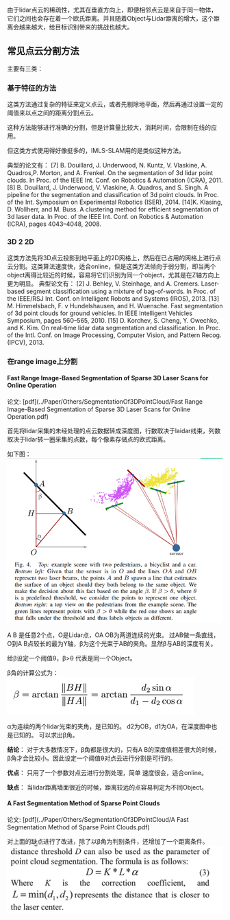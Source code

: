 
# 
由于lidar点云的稀疏性，尤其在垂直方向上，即便相邻点云是来自于同一物体，它们之间也会存在着一个欧氏距离。并且随着Object与Lidar距离的增大，这个距离会越来越大，给目标识别带来的挑战也越大。

## 常见点云分割方法
主要有三类：

### 基于特征的方法

这类方法通过复杂的特征来定义点云，或者先剔除地平面，然后再通过设置一定的阈值来以点之间的距离分割点云。

这种方法能够进行准确的分割，但是计算量比较大，消耗时间，会限制在线的应用。

但这类方式使用得好像挺多的，IMLS-SLAM用的是类似这种方法。

典型的论文有：
[7] B. Douillard, J. Underwood, N. Kuntz, V. Vlaskine, A. Quadros,P. Morton, and A. Frenkel. On the segmentation of 3d lidar point clouds. In Proc. of the IEEE Int. Conf. on Robotics & Automation
(ICRA), 2011.
[8] B. Douillard, J. Underwood, V. Vlaskine, A. Quadros, and S. Singh. A pipeline for the segmentation and classification of 3d point clouds. In Proc. of the Int. Symposium on Experimental Robotics (ISER), 2014.
[14]K. Klasing, D. Wollherr, and M. Buss. A clustering method for efficient segmentation of 3d laser data. In Proc. of the IEEE Int. Conf. on Robotics & Automation (ICRA), pages 4043–4048, 2008.

### 3D 2 2D

这类方法先将3D点云投影到地平面上的2D网格上，然后在已占用的网格上进行点云分割。这类算法速度快，适合online，但是这类方法倾向于弱分割，即当两个object离得比较近的时候，容易将它们识别为同一个object，尤其是在Z轴方向上更为明显。
典型论文有：
[2] J. Behley, V. Steinhage, and A. Cremers. Laser-based segment classification using a mixture of bag-of-words. In Proc. of the IEEE/RSJ Int. Conf. on Intelligent Robots and Systems (IROS), 2013.
[13] M. Himmelsbach, F. v Hundelshausen, and H. Wuensche. Fast segmentation of 3d point clouds for ground vehicles. In IEEE Intelligent Vehicles Symposium, pages 560–565, 2010.
[15] D. Korchev, S. Cheng, Y. Owechko, and K. Kim. On real-time lidar data segmentation and classification. In Proc. of the Intl. Conf. on Image Processing, Computer Vision, and Pattern Recog. (IPCV), 2013.

### 在range image上分割

#### Fast Range Image-Based Segmentation of Sparse 3D Laser Scans for Online Operation

论文: [pdf](../Paper/Others/SegmentationOf3DPointCloud/Fast Range Image-Based Segmentation of Sparse 3D Laser Scans for Online Operation.pdf)

首先将lidar采集的未经处理的点云数据转成深度图，行数取决于laidar线束，列数取决于lidar转一圈采集的点数，每个像素存储点的欧式距离。


如下图：
![](./asset/Fast_Range_Image-Based_Segmentation_algorithm.png)


A B 是任意2个点，O是Lidar点，OA OB为两道连续的光束。
过AB做一条直线，O到A B点较长的最为Y轴，β为这个光束于AB的夹角。显然β与AB的深度有关。

给β设定一个阈值θ，β>θ 代表是同一个Object。

β角的计算公式为：
![](./asset/β角的计算公式.png)

α为连续的两个lidar光束的夹角，是已知的。
d2为OB，d1为OA，在深度图中也是已知的。
可以求出β角。

**结论**：
对于大多数情况下，β角都是很大的，只有A B的深度值相差很大的时候，β角才会比较小。因此设定一个阈值θ对点云进行分割是可行的。

**优点**：
只用了一个参数对点云进行分割处理，简单 速度很会，适合online。

**缺点**：
当lidar距离墙面很近的时候，距离较远的点容易判定为不同Object。

#### A Fast Segmentation Method of Sparse Point Clouds
论文: [pdf](../Paper/Others/SegmentationOf3DPointCloud/A Fast Segmentation Method of Sparse Point Clouds.pdf)

对上面的缺点进行了改进，除了以β角为判别条件，还增加了一个距离条件。
![](./asset/A_Fast_Segmentation_Method_algorithm.png)


##